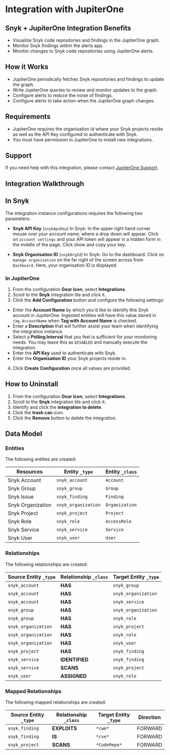 # Integration with JupiterOne

## Snyk + JupiterOne Integration Benefits

- Visualize Snyk code repositories and findings in the JupiterOne graph.
- Monitor Snyk findings within the alerts app.
- Monitor changes to Snyk code repositories using JupiterOne alerts.

## How it Works

- JupiterOne periodically fetches Snyk repositories and findings to update the
  graph.
- Write JupiterOne queries to review and monitor updates to the graph.
- Configure alerts to reduce the noise of findings.
- Configure alerts to take action when the JupiterOne graph changes.

## Requirements

- JupiterOne requires the organisation id where your Snyk projects reside as
  well as the API Key configured to authenticate with Snyk.
- You must have permission in JupiterOne to install new integrations.

## Support

If you need help with this integration, please contact
[JupiterOne Support](https://support.jupiterone.io).

## Integration Walkthrough

## In Snyk

The integration instance configurations requires the following two parameters:

- **Snyk API Key** (`snykApiKey`) In Snyk: In the upper right hand corner mouse
  over your account name, where a drop down will appear. Click on
  `account settings` and your API token will appear in a hidden form in the
  middle of the page. Click show and copy your key.

- **Snyk Organisation ID** (`snykOrgId`) In Snyk: Go to the dashboard. Click on
  `manage organisation` on the far right of the screen across from `Dashboard`.
  Here, your organisation ID is displayed.

### In JupiterOne

1. From the configuration **Gear Icon**, select **Integrations**.
2. Scroll to the **Snyk** integration tile and click it.
3. Click the **Add Configuration** button and configure the following settings:

- Enter the **Account Name** by which you'd like to identify this Snyk account
  in JupiterOne. Ingested entities will have this value stored in
  `tag.AccountName` when **Tag with Account Name** is checked.
- Enter a **Description** that will further assist your team when identifying
  the integration instance.
- Select a **Polling Interval** that you feel is sufficient for your monitoring
  needs. You may leave this as `DISABLED` and manually execute the integration.
- Enter the **API Key** used to authenticate with Snyk.
- Enter the **Organisation ID** your Snyk projects reside in.

4. Click **Create Configuration** once all values are provided.

## How to Uninstall

1. From the configuration **Gear Icon**, select **Integrations**.
2. Scroll to the **Snyk** integration tile and click it.
3. Identify and click the **integration to delete**.
4. Click the **trash can** icon.
5. Click the **Remove** button to delete the integration.

<!-- {J1_DOCUMENTATION_MARKER_START} -->
<!--
********************************************************************************
NOTE: ALL OF THE FOLLOWING DOCUMENTATION IS GENERATED USING THE
"j1-integration document" COMMAND. DO NOT EDIT BY HAND! PLEASE SEE THE DEVELOPER
DOCUMENTATION FOR USAGE INFORMATION:

https://github.com/JupiterOne/sdk/blob/main/docs/integrations/development.md
********************************************************************************
-->

## Data Model

### Entities

The following entities are created:

| Resources         | Entity `_type`      | Entity `_class` |
| ----------------- | ------------------- | --------------- |
| Snyk Account      | `snyk_account`      | `Account`       |
| Snyk Group        | `snyk_group`        | `Group`         |
| Snyk Issue        | `snyk_finding`      | `Finding`       |
| Snyk Organization | `snyk_organization` | `Organization`  |
| Snyk Project      | `snyk_project`      | `Project`       |
| Snyk Role         | `snyk_role`         | `AccessRole`    |
| Snyk Service      | `snyk_service`      | `Service`       |
| Snyk User         | `snyk_user`         | `User`          |

### Relationships

The following relationships are created:

| Source Entity `_type` | Relationship `_class` | Target Entity `_type` |
| --------------------- | --------------------- | --------------------- |
| `snyk_account`        | **HAS**               | `snyk_group`          |
| `snyk_account`        | **HAS**               | `snyk_organization`   |
| `snyk_account`        | **HAS**               | `snyk_service`        |
| `snyk_group`          | **HAS**               | `snyk_organization`   |
| `snyk_group`          | **HAS**               | `snyk_role`           |
| `snyk_organization`   | **HAS**               | `snyk_project`        |
| `snyk_organization`   | **HAS**               | `snyk_role`           |
| `snyk_organization`   | **HAS**               | `snyk_user`           |
| `snyk_project`        | **HAS**               | `snyk_finding`        |
| `snyk_service`        | **IDENTIFIED**        | `snyk_finding`        |
| `snyk_service`        | **SCANS**             | `snyk_project`        |
| `snyk_user`           | **ASSIGNED**          | `snyk_role`           |

### Mapped Relationships

The following mapped relationships are created:

| Source Entity `_type` | Relationship `_class` | Target Entity `_type` | Direction |
| --------------------- | --------------------- | --------------------- | --------- |
| `snyk_finding`        | **EXPLOITS**          | `*cwe*`               | FORWARD   |
| `snyk_finding`        | **IS**                | `*cve*`               | FORWARD   |
| `snyk_project`        | **SCANS**             | `*CodeRepo*`          | FORWARD   |

<!--
********************************************************************************
END OF GENERATED DOCUMENTATION AFTER BELOW MARKER
********************************************************************************
-->
<!-- {J1_DOCUMENTATION_MARKER_END} -->

